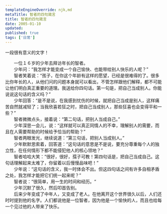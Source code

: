 ```yaml
---
templateEngineOverride: njk,md
metaTitle: 智者的四句箴言
title: 智者的四句箴言
date: 2005-01-10
updated:
published: true
tags: ['日常']
---
```

<div class="col-start-3 col-end-9">

一段很有意义的文字！

　　一位１６岁的少年去拜访年长的智者。  
　　少年问：“我怎样才能变成一个自己愉快、也能带给别人快乐的人呢？”  
　　智者笑着说：“孩子，在你这个年龄有这样的愿望，已经是很难得的了。很多比你年长的人，从他们问的问题本身就可以看出，不管怎样跟他们解释，都不可能让他们明白真正重要的道理。我送给你四句话。第一句是，把自己当成别人。你能说说这句话的含义吗？”  
　　少年回答：“是不是说，在我感到忧伤的时候，就把自己当成是别人，这样痛苦自然就减轻了；当我欣喜若狂之时，把自己当成别人，那些狂喜也会变得平和一些？”  
　　智者微微点头，接着说：“第二句话，把别人当成自己。”  
　　少年深思一会儿，说：“这样就可以真正同情人的不幸，理解别人的需要，而且在人需要帮助的时候给予恰当的帮助？”  
　　智者两眼发光，继续说道：“第三句话，把别人当成别人。”  
　　少年默默思索着，回答道：“这句话的意思是不是说，要充分尊重每个人的独立性，在任何情形下都不能侵犯他人的核心领地？”  
　　智者哈哈大笑：“很好，很好，孺子可教！第四句话是，把自己当成自己。这句话理解起来太难了，你留着以后慢慢品味吧！”  
　　少年说：“这句话的含义，我一时体会不出。但这四句话之间有许多自相矛盾之处，我怎样才能把它们统一起来呢？”  
　　智者说：“很简单，用一生的时间和经历。“  
　　少年沉默了很久，然后叩首告别。  
　　后来少年变成了中年人，又变成了老人。在他离开这个世界很久以后，人们还时时提到他的名字。人们都说他是一位智者，因为他是一个愉快的人，而且也给每一个见过他的人带来了快乐。
</div>
